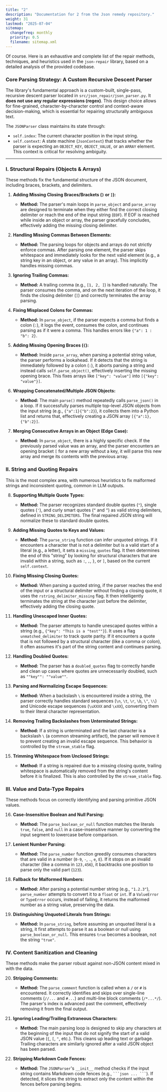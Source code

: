 ```yaml
---
title: "2"
description: "Documentation for 2 from the Json remedy repository."
weight: 31
lastmod: "2025-07-04"
sitemap:
  changefreq: monthly
  priority: 0.5
  filename: sitemap.xml
---
```


Of course. Here is an exhaustive and complete list of the repair methods, techniques, and heuristics used in the `json-repair` library, based on a detailed analysis of the provided codebase.

### Core Parsing Strategy: A Custom Recursive Descent Parser

The library's fundamental approach is a custom-built, single-pass, recursive descent parser located in `src/json_repair/json_parser.py`. It **does not use any regular expressions (regex)**. This design choice allows for fine-grained, character-by-character control and context-aware decision-making, which is essential for repairing structurally ambiguous text.

The `JSONParser` class maintains its state through:
*   `self.index`: The current character position in the input string.
*   `self.context`: A state machine (`JsonContext`) that tracks whether the parser is expecting an `OBJECT_KEY`, `OBJECT_VALUE`, or an `ARRAY` element. This context is critical for resolving ambiguity.

---

### I. Structural Repairs (Objects & Arrays)

These methods fix the fundamental structure of the JSON document, including braces, brackets, and delimiters.

1.  **Adding Missing Closing Braces/Brackets (`}` or `]`):**
    *   **Method:** The parser's main loops in `parse_object` and `parse_array` are designed to terminate when they either find the correct closing delimiter or reach the end of the input string (`EOF`). If EOF is reached while inside an object or array, the parser gracefully concludes, effectively adding the missing closing delimiter.

2.  **Handling Missing Commas Between Elements:**
    *   **Method:** The parsing loops for objects and arrays do not strictly enforce commas. After parsing one element, the parser skips whitespace and immediately looks for the next valid element (e.g., a string key in an object, or any value in an array). This implicitly handles missing commas.

3.  **Ignoring Trailing Commas:**
    *   **Method:** A trailing comma (e.g., `[1, 2, ]`) is handled naturally. The parser consumes the comma, and on the next iteration of the loop, it finds the closing delimiter (`]`) and correctly terminates the array parsing.

4.  **Fixing Misplaced Colons for Commas:**
    *   **Method:** In `parse_object`, if the parser expects a comma but finds a colon (`:`), it logs the event, consumes the colon, and continues parsing as if it were a comma. This handles errors like `{"a": 1 : "b": 2}`.

5.  **Adding Missing Opening Braces (`{`):**
    *   **Method:** Inside `parse_array`, when parsing a potential string value, the parser performs a lookahead. If it detects that the string is immediately followed by a colon (`:`), it aborts parsing a string and instead calls `self.parse_object()`, effectively inserting the missing opening brace. This fixes arrays like `["key": "value"]` into `[{"key": "value"}]`.

6.  **Wrapping Concatenated/Multiple JSON Objects:**
    *   **Method:** The main `parse()` method repeatedly calls `parse_json()` in a loop. If it successfully parses multiple top-level JSON objects from the input string (e.g., `{"a":1}{"b":2}`), it collects them into a Python list and returns that, effectively creating a JSON array `[{"a":1},{"b":2}]`.

7.  **Merging Consecutive Arrays in an Object (Edge Case):**
    *   **Method:** In `parse_object`, there is a highly specific check. If the previously parsed value was an array, and the parser encounters an opening bracket `[` for a new array without a key, it will parse this new array and merge its contents with the previous array.

### II. String and Quoting Repairs

This is the most complex area, with numerous heuristics to fix malformed strings and inconsistent quoting, common in LLM outputs.

8.  **Supporting Multiple Quote Types:**
    *   **Method:** The parser recognizes standard double quotes (`"`), single quotes (`'`), and curly smart quotes (`“` and `”`) as valid string delimiters, defined in `STRING_DELIMITERS`. The final repaired JSON string will normalize these to standard double quotes.

9.  **Adding Missing Quotes to Keys and Values:**
    *   **Method:** The `parse_string` function can infer unquoted strings. If it encounters a character that is not a delimiter but is a valid start of a literal (e.g., a letter), it sets a `missing_quotes` flag. It then determines the end of this "string" by looking for structural characters that are invalid within a string, such as `:`, `,`, `}`, or `]`, based on the current `self.context`.

10. **Fixing Missing Closing Quotes:**
    *   **Method:** When parsing a quoted string, if the parser reaches the end of the input or a structural delimiter without finding a closing quote, it uses the `rstring_delimiter_missing` flag. It then intelligently terminates the string at the character just before the delimiter, effectively adding the closing quote.

11. **Handling Unescaped Inner Quotes:**
    *   **Method:** The parser attempts to handle unescaped quotes within a string (e.g., `{"key": "This is a "test""}`). It uses a flag `unmatched_delimiter` to track quote parity. If it encounters a quote that is not followed by a structural character (like a comma or colon), it often assumes it's part of the string content and continues parsing.

12. **Handling Doubled Quotes:**
    *   **Method:** The parser has a `doubled_quotes` flag to correctly handle and clean up cases where quotes are unnecessarily doubled, such as `""key"": ""value""`.

13. **Parsing and Normalizing Escape Sequences:**
    *   **Method:** When a backslash `\` is encountered inside a string, the parser correctly handles standard sequences (`\n`, `\t`, `\r`, `\b`, `\"`, `\\`) and Unicode escape sequences (`\uXXXX` and `\xXX`), converting them to their literal character representation.

14. **Removing Trailing Backslashes from Unterminated Strings:**
    *   **Method:** If a string is unterminated and the last character is a backslash `\` (a common streaming artifact), the parser will remove it to prevent creating an invalid escape sequence. This behavior is controlled by the `stream_stable` flag.

15. **Trimming Whitespace from Unclosed Strings:**
    *   **Method:** If a string is repaired due to a missing closing quote, trailing whitespace is automatically removed from the string's content before it is finalized. This is also controlled by the `stream_stable` flag.

### III. Value and Data-Type Repairs

These methods focus on correctly identifying and parsing primitive JSON values.

16. **Case-Insensitive Boolean and Null Parsing:**
    *   **Method:** The `parse_boolean_or_null` function matches the literals `true`, `false`, and `null` in a case-insensitive manner by converting the input segment to lowercase before comparison.

17. **Lenient Number Parsing:**
    *   **Method:** The `parse_number` function greedily consumes characters that are valid in a number (`0-9`, `-`, `.`, `e`, `E`). If it stops on an invalid character (like a comma in `123,456`), it backtracks one position to parse only the valid part (`123`).

18. **Fallback for Malformed Numbers:**
    *   **Method:** After parsing a potential number string (e.g., `"1.2.3"`), `parse_number` attempts to convert it to a `float` or `int`. If a `ValueError` or `TypeError` occurs, instead of failing, it returns the malformed number as a string value, preserving the data.

19. **Distinguishing Unquoted Literals from Strings:**
    *   **Method:** In `parse_string`, before assuming an unquoted literal is a string, it first attempts to parse it as a boolean or null using `parse_boolean_or_null`. This ensures `true` becomes a boolean, not the string `"true"`.

### IV. Content Sanitization and Cleaning

These methods make the parser robust against non-JSON content mixed in with the data.

20. **Stripping Comments:**
    *   **Method:** The `parse_comment` function is called when a `/` or `#` is encountered. It correctly identifies and skips over single-line comments (`//...` and `#...`) and multi-line block comments (`/*...*/`). The parser's index is advanced past the comment, effectively removing it from the final output.

21. **Ignoring Leading/Trailing Extraneous Characters:**
    *   **Method:** The main parsing loop is designed to skip any characters at the beginning of the input that do not signify the start of a valid JSON value (`{`, `[`, `"`, etc.). This cleans up leading text or garbage. Trailing characters are similarly ignored after a valid JSON object has been parsed.

22. **Stripping Markdown Code Fences:**
    *   **Method:** The `JSONParser`'s `__init__` method checks if the input string contains Markdown code fences (e.g., ` ```json ... ``` `). If detected, it slices the string to extract only the content within the fences before parsing begins.
